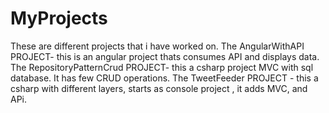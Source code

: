# MyProjects
These are different projects that i have worked on.
The AngularWithAPI PROJECT- this is an angular project thats consumes API and displays data.
The RepositoryPatternCrud PROJECT- this a csharp project MVC with sql database. It has few CRUD operations.
The TweetFeeder PROJECT - this a csharp with different layers, starts as  console project , it adds MVC, and APi.
 

 
